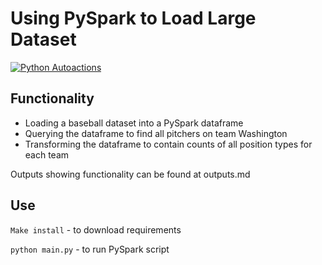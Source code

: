 # Using PySpark to Load Large Dataset

[![Python Autoactions](https://github.com/mkeohane01/PySpark-mp10/actions/workflows/main.yml/badge.svg)](https://github.com/mkeohane01/PySpark-mp10/actions/workflows/main.yml)

## Functionality
- Loading a baseball dataset into a PySpark dataframe
- Querying the dataframe to find all pitchers on team Washington
- Transforming the dataframe to contain counts of all position types for each team

Outputs showing functionality can be found at outputs.md

## Use
```Make install``` - to download requirements

```python main.py``` - to run PySpark script
